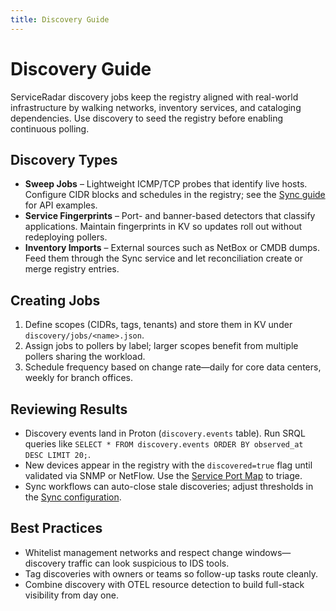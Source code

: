```yaml
---
title: Discovery Guide
---
```


# Discovery Guide

ServiceRadar discovery jobs keep the registry aligned with real-world infrastructure by walking networks, inventory services, and cataloging dependencies. Use discovery to seed the registry before enabling continuous polling.

## Discovery Types

- **Sweep Jobs** – Lightweight ICMP/TCP probes that identify live hosts. Configure CIDR blocks and schedules in the registry; see the [Sync guide](./sync.md) for API examples.
- **Service Fingerprints** – Port- and banner-based detectors that classify applications. Maintain fingerprints in KV so updates roll out without redeploying pollers.
- **Inventory Imports** – External sources such as NetBox or CMDB dumps. Feed them through the Sync service and let reconciliation create or merge registry entries.

## Creating Jobs

1. Define scopes (CIDRs, tags, tenants) and store them in KV under `discovery/jobs/<name>.json`.
2. Assign jobs to pollers by label; larger scopes benefit from multiple pollers sharing the workload.
3. Schedule frequency based on change rate—daily for core data centers, weekly for branch offices.

## Reviewing Results

- Discovery events land in Proton (`discovery.events` table). Run SRQL queries like `SELECT * FROM discovery.events ORDER BY observed_at DESC LIMIT 20;`.
- New devices appear in the registry with the `discovered=true` flag until validated via SNMP or NetFlow. Use the [Service Port Map](./service-port-map.md) to triage.
- Sync workflows can auto-close stale discoveries; adjust thresholds in the [Sync configuration](./sync.md).

## Best Practices

- Whitelist management networks and respect change windows—discovery traffic can look suspicious to IDS tools.
- Tag discoveries with owners or teams so follow-up tasks route cleanly.
- Combine discovery with OTEL resource detection to build full-stack visibility from day one.
